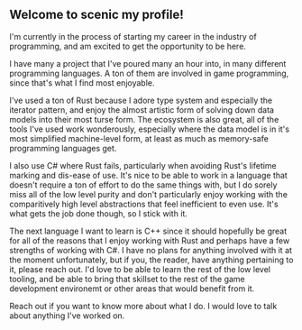 ## Welcome to scenic my profile!
I'm currently in the process of starting my career in the industry of programming, and am excited to get the opportunity to be here.

I have many a project that I've poured many an hour into, in many different programming languages.
A ton of them are involved in game programming, since that's what I find most enjoyable.

I've used a ton of Rust because I adore type system and especially the iterator pattern, 
and enjoy the almost artistic form of solving down data models into their most turse form.
The ecosystem is also great, all of the tools I've used work wonderously, especially where
the data model is in it's most simplified machine-level form, at least as much as memory-safe programming languages get.

I also use C# where Rust fails, particularly when avoiding Rust's lifetime marking and dis-ease of use.
It's nice to be able to work in a language that doesn't require a ton of effort to do the same things with,
but I do sorely miss all of the low level purity and don't particularly enjoy working with
the comparitively high level abstractions that feel inefficient to even use. It's what gets the job done though,
so I stick with it.

The next language I want to learn is C++ since it should hopefully be great for all of the reasons that I enjoy
working with Rust and perhaps have a few strengths of working with C#. I have no plans for anything involved 
with it at the moment unfortunately, but if you, the reader, have anything pertaining to it, please reach out.
I'd love to be able to learn the rest of the low level tooling, and be able to bring that skillset to the rest of
the game development environemt or other areas that would benefit from it.

Reach out if you want to know more about what I do. I would love to talk about anything I've worked on.

<!--
**Jarten0/jarten0** is a ✨ _special_ ✨ repository because its `README.md` (this file) appears on your GitHub profile.

Here are some ideas to get you started:

- 🔭 I’m currently working on ...
- 🌱 I’m currently learning ...
- 👯 I’m looking to collaborate on ...
- 🤔 I’m looking for help with ...
- 💬 Ask me about ...
- 📫 How to reach me: ...
- 😄 Pronouns: ...
- ⚡ Fun fact: ...
-->
